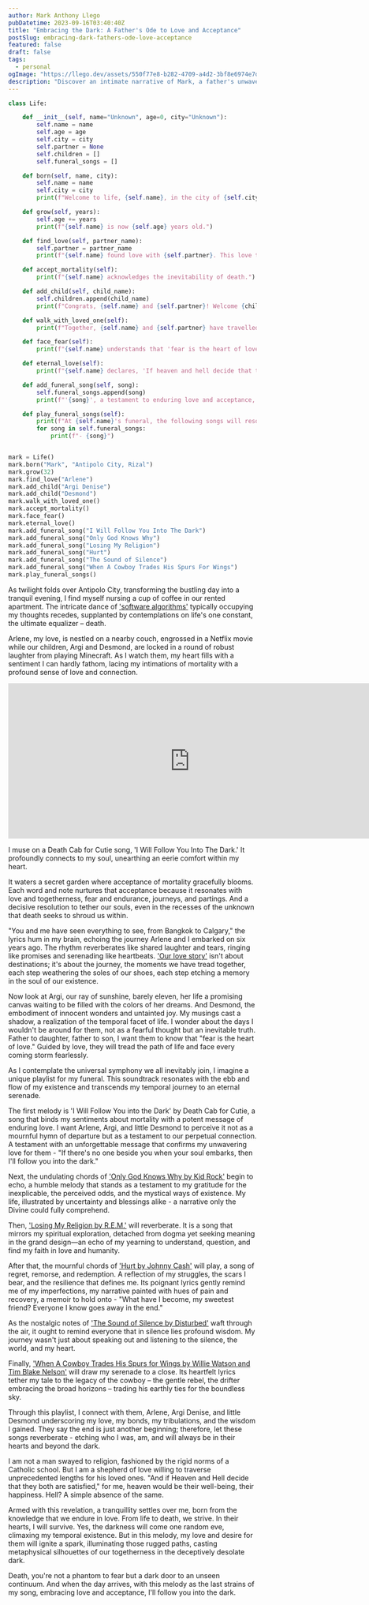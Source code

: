 ```yaml
---
author: Mark Anthony Llego
pubDatetime: 2023-09-16T03:40:40Z
title: "Embracing the Dark: A Father's Ode to Love and Acceptance"
postSlug: embracing-dark-fathers-ode-love-acceptance
featured: false
draft: false
tags:
  - personal
ogImage: "https://llego.dev/assets/550f77e8-b282-4709-a4d2-3bf8e6974e7d.jpg"
description: "Discover an intimate narrative of Mark, a father's unwavering love and acceptance of mortality inspired by Death Cab For Cutie's 'I Will Follow You into the Dark'. Experience his sentimental journey to intimate life's most poignant inevitabilities."
---
```


```python
class Life:

    def __init__(self, name="Unknown", age=0, city="Unknown"):
        self.name = name
        self.age = age
        self.city = city
        self.partner = None
        self.children = []
        self.funeral_songs = []

    def born(self, name, city):
        self.name = name
        self.city = city
        print(f"Welcome to life, {self.name}, in the city of {self.city}.")

    def grow(self, years):
        self.age += years
        print(f"{self.name} is now {self.age} years old.")

    def find_love(self, partner_name):
        self.partner = partner_name
        print(f"{self.name} found love with {self.partner}. This love transcends life itself...")

    def accept_mortality(self):
        print(f"{self.name} acknowledges the inevitability of death.")

    def add_child(self, child_name):
        self.children.append(child_name)
        print(f"Congrats, {self.name} and {self.partner}! Welcome {child_name}.")

    def walk_with_loved_one(self):
        print(f"Together, {self.name} and {self.partner} have travelled the journey of life, their love deepening with each step.")

    def face_fear(self):
        print(f"{self.name} understands that 'fear is the heart of love', pushing forth through life's hardships.")

    def eternal_love(self):
        print(f"{self.name} declares, 'If heaven and hell decide that they both are satisfied...then I'll follow you into the dark.'")

    def add_funeral_song(self, song):
        self.funeral_songs.append(song)
        print(f"'{song}', a testament to enduring love and acceptance, will be played at {self.name}'s funeral.")

    def play_funeral_songs(self):
        print(f"At {self.name}'s funeral, the following songs will resonate:")
        for song in self.funeral_songs:
            print(f"- {song}")


mark = Life()
mark.born("Mark", "Antipolo City, Rizal")
mark.grow(32)
mark.find_love("Arlene")
mark.add_child("Argi Denise")
mark.add_child("Desmond")
mark.walk_with_loved_one()
mark.accept_mortality()
mark.face_fear()
mark.eternal_love()
mark.add_funeral_song("I Will Follow You Into The Dark")
mark.add_funeral_song("Only God Knows Why")
mark.add_funeral_song("Losing My Religion")
mark.add_funeral_song("Hurt")
mark.add_funeral_song("The Sound of Silence")
mark.add_funeral_song("When A Cowboy Trades His Spurs For Wings")
mark.play_funeral_songs()
```

As twilight folds over Antipolo City, transforming the bustling day into a tranquil evening, I find myself nursing a cup of coffee in our rented apartment. The intricate dance of ['software algorithms'](https://llego.dev/posts/booleans-breadcrumbs-tracing-challenges-life-code/) typically occupying my thoughts recedes, supplanted by contemplations on life's one constant, the ultimate equalizer – death.

Arlene, my love, is nestled on a nearby couch, engrossed in a Netflix movie while our children, Argi and Desmond, are locked in a round of robust laughter from playing Minecraft. As I watch them, my heart fills with a sentiment I can hardly fathom, lacing my intimations of mortality with a profound sense of love and connection.

<div class="video-container">
    <iframe width="736" height="315" src="https://www.youtube.com/embed/3iV_1ESMHaI?si=xr5BohjL1S5bHVE6" title="YouTube video player" frameborder="0" allow="accelerometer; autoplay; clipboard-write; encrypted-media; gyroscope; picture-in-picture; web-share" allowfullscreen></iframe>
</div>

I muse on a Death Cab for Cutie song, 'I Will Follow You Into The Dark.' It profoundly connects to my soul, unearthing an eerie comfort within my heart.

It waters a secret garden where acceptance of mortality gracefully blooms. Each word and note nurtures that acceptance because it resonates with love and togetherness, fear and endurance, journeys, and partings. And a decisive resolution to tether our souls, even in the recesses of the unknown that death seeks to shroud us within.

"You and me have seen everything to see, from Bangkok to Calgary," the lyrics hum in my brain, echoing the journey Arlene and I embarked on six years ago. The rhythm reverberates like shared laughter and tears, ringing like promises and serenading like heartbeats. ['Our love story'](https://llego.dev/posts/heartfelt-letter-partner-celebrating-love-life-six-years/) isn't about destinations; it's about the journey, the moments we have tread together, each step weathering the soles of our shoes, each step etching a memory in the soul of our existence.

Now look at Argi, our ray of sunshine, barely eleven, her life a promising canvas waiting to be filled with the colors of her dreams. And Desmond, the embodiment of innocent wonders and untainted joy. My musings cast a shadow, a realization of the temporal facet of life. I wonder about the days I wouldn't be around for them, not as a fearful thought but an inevitable truth. Father to daughter, father to son, I want them to know that "fear is the heart of love." Guided by love, they will tread the path of life and face every coming storm fearlessly.

As I contemplate the universal symphony we all inevitably join, I imagine a unique playlist for my funeral. This soundtrack resonates with the ebb and flow of my existence and transcends my temporal journey to an eternal serenade.

The first melody is 'I Will Follow You into the Dark' by Death Cab for Cutie, a song that binds my sentiments about mortality with a potent message of enduring love. I want Arlene, Argi, and little Desmond to perceive it not as a mournful hymn of departure but as a testament to our perpetual connection. A testament with an unforgettable message that confirms my unwavering love for them - "If there's no one beside you when your soul embarks, then I'll follow you into the dark."

Next, the undulating chords of ['Only God Knows Why by Kid Rock'](https://llego.dev/posts/kidrock-only-god-knows-why/) begin to echo, a humble melody that stands as a testament to my gratitude for the inexplicable, the perceived odds, and the mystical ways of existence. My life, illustrated by uncertainty and blessings alike - a narrative only the Divine could fully comprehend.

Then, ['Losing My Religion by R.E.M.'](https://llego.dev/posts/echoes-evolution-dance-inner-demons/) will reverberate. It is a song that mirrors my spiritual exploration, detached from dogma yet seeking meaning in the grand design—an echo of my yearning to understand, question, and find my faith in love and humanity.

After that, the mournful chords of ['Hurt by Johnny Cash'](https://www.youtube.com/watch?v=8AHCfZTRGiI) will play, a song of regret, remorse, and redemption. A reflection of my struggles, the scars I bear, and the resilience that defines me. Its poignant lyrics gently remind me of my imperfections, my narrative painted with hues of pain and recovery, a memoir to hold onto - "What have I become, my sweetest friend? Everyone I know goes away in the end."

As the nostalgic notes of ['The Sound of Silence by Disturbed'](https://llego.dev/posts/the-sound-of-silence/) waft through the air, it ought to remind everyone that in silence lies profound wisdom. My journey wasn't just about speaking out and listening to the silence, the world, and my heart.

Finally, ['When A Cowboy Trades His Spurs for Wings by Willie Watson and Tim Blake Nelson'](https://llego.dev/posts/battle-cry-weary-cowboy-trading-spurs-wings/) will draw my serenade to a close. Its heartfelt lyrics tether my tale to the legacy of the cowboy – the gentle rebel, the drifter embracing the broad horizons – trading his earthly ties for the boundless sky.

Through this playlist, I connect with them, Arlene, Argi Denise, and little Desmond underscoring my love, my bonds, my tribulations, and the wisdom I gained. They say the end is just another beginning; therefore, let these songs reverberate - etching who I was, am, and will always be in their hearts and beyond the dark.

I am not a man swayed to religion, fashioned by the rigid norms of a Catholic school. But I am a shepherd of love willing to traverse unprecedented lengths for his loved ones. "And if Heaven and Hell decide that they both are satisfied," for me, heaven would be their well-being, their happiness. Hell? A simple absence of the same.

Armed with this revelation, a tranquillity settles over me, born from the knowledge that we endure in love. From life to death, we strive. In their hearts, I will survive. Yes, the darkness will come one random eve, climaxing my temporal existence. But in this melody, my love and desire for them will ignite a spark, illuminating those rugged paths, casting metaphysical silhouettes of our togetherness in the deceptively desolate dark.

Death, you're not a phantom to fear but a dark door to an unseen continuum. And when the day arrives, with this melody as the last strains of my song, embracing love and acceptance, I'll follow you into the dark.
